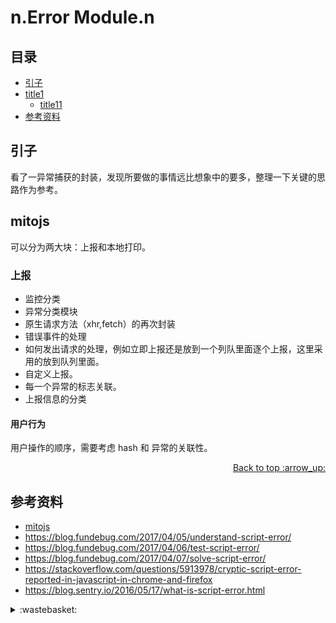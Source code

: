 # n.Error Module.n
## <a name="index"></a> 目录
- [引子](#start)
- [title1](#title1)
  - [title11](#title11)
- [参考资料](#reference)


## <a name="start"></a> 引子
看了一异常捕获的封装，发现所要做的事情远比想象中的要多，整理一下关键的思路作为参考。

## <a name="mitojs"></a> mitojs
可以分为两大块：上报和本地打印。

### 上报
- 监控分类
- 异常分类模块
- 原生请求方法（xhr,fetch）的再次封装
- 错误事件的处理
- 如何发出请求的处理，例如立即上报还是放到一个列队里面逐个上报，这里采用的放到队列里面。
- 自定义上报。
- 每一个异常的标志关联。
- 上报信息的分类



#### 用户行为
用户操作的顺序，需要考虑 hash 和 异常的关联性。


<div align="right"><a href="#index">Back to top :arrow_up:</a></div>

## <a name="reference"></a> 参考资料
- [mitojs][url-github-1]
- https://blog.fundebug.com/2017/04/05/understand-script-error/
- https://blog.fundebug.com/2017/04/06/test-script-error/
- https://blog.fundebug.com/2017/04/07/solve-script-error/
- https://stackoverflow.com/questions/5913978/cryptic-script-error-reported-in-javascript-in-chrome-and-firefox
- https://blog.sentry.io/2016/05/17/what-is-script-error.html

[url-github-1]:https://github.com/clouDr-f2e/mitojs

[url-local-rail]:./images/n/rail.png

<details>
<summary>:wastebasket:</summary>

![n-poster][url-local-poster]

</details>

[url-book]:https://book.douban.com/subject/26916012/
[url-local-poster]:./images/n/poster.jpg
